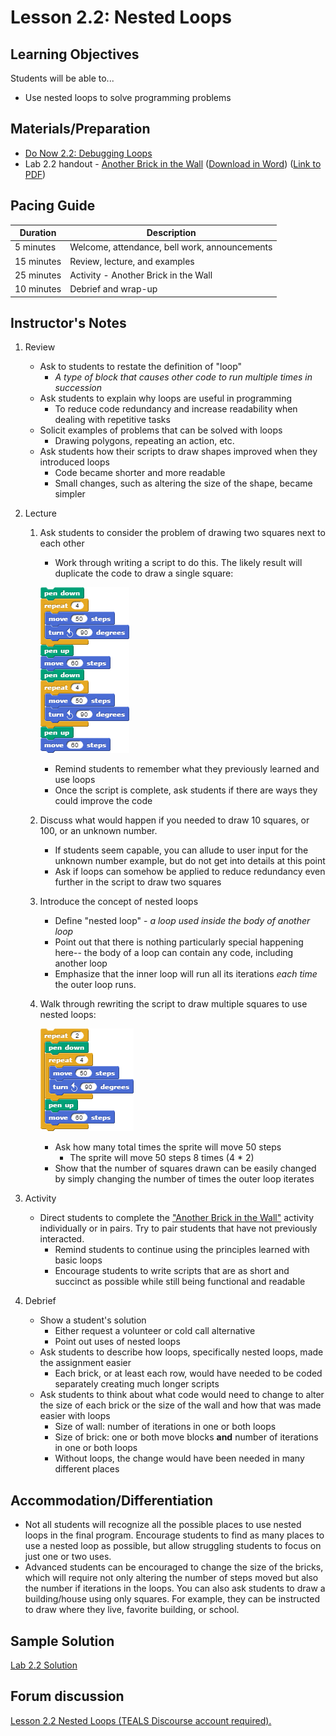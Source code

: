 # Lesson 2.2: Nested Loops

## Learning Objectives

Students will be able to...

-   Use nested loops to solve programming problems

## Materials/Preparation

-   [Do Now 2.2: Debugging Loops](do_now_22.md)
-   Lab 2.2 handout - [Another Brick in the Wall](lab_22.md) ([Download in Word](https://tealsk12.gitbooks.io/introduction-to-computer-science/content/Unit%202%20Word/Lab%202.2%20Another%20Brick%20in%20the%20Wall.docx)) ([Link to PDF](https://tealsk12.gitbooks.io/introduction-to-computer-science/content/Unit%202%20PDF/Lab%202.2%20Another%20Brick%20in%20the%20Wall.pdf))

## Pacing Guide

| Duration   | Description                                   |
| ---------- | --------------------------------------------- |
| 5 minutes  | Welcome, attendance, bell work, announcements |
| 15 minutes | Review, lecture, and examples                 |
| 25 minutes | Activity - Another Brick in the Wall          |
| 10 minutes | Debrief and wrap-up                           |

## Instructor's Notes

1.  Review
    -   Ask to students to restate the definition of "loop"
        -   _A type of block that causes other code to run multiple times in succession_
    -   Ask students to explain why loops are useful in programming
        -   To reduce code redundancy and increase readability when dealing with repetitive tasks
    -   Solicit examples of problems that can be solved with loops
        -   Drawing polygons, repeating an action, etc.
    -   Ask students how their scripts to draw shapes improved when they introduced loops
        -   Code became shorter and more readable
        -   Small changes, such as altering the size of the shape, became simpler

2.  Lecture
    1.  Ask students to consider the problem of drawing two squares next to each other

        -   Work through writing a script to do this.  The likely result will duplicate the code to draw a single square:

        ![](<twosquares.png>)

        -   Remind students to remember what they previously learned and use loops
        -   Once the script is complete, ask students if there are ways they could improve the code

    2.  Discuss what would happen if you needed to draw 10 squares, or 100, or an unknown number.
        -   If students seem capable, you can allude to user input for the unknown number example, but do not get into details at this point
        -   Ask if loops can somehow be applied to reduce redundancy even further in the script to draw two squares
    3.  Introduce the concept of nested loops
        -   Define "nested loop" - _a loop used inside the body of another loop_
        -   Point out that there is nothing particularly special happening here-- the body of a loop can contain any code, including another loop
        -   Emphasize that the inner loop will run all its iterations _each time_ the outer loop runs.
    4.  Walk through rewriting the script to draw multiple squares to use nested loops:

        ![](<twosquaresnested.png>)

        * Ask how many total times the sprite will move 50 steps
            * The sprite will move 50 steps 8 times (4 * 2)
        * Show that the number of squares drawn can be easily changed by simply changing the number of times the outer loop iterates

3.  Activity

    -   Direct students to complete the ["Another Brick in the Wall"](lab_22.md) activity individually or in pairs. Try to pair students that have not previously interacted.  
        -   Remind students to continue using the principles learned with basic loops
        -   Encourage students to write scripts that are as short and succinct as possible while still being functional and readable

4.  Debrief
    -   Show a student's solution
        -   Either request a volunteer or cold call alternative
        -   Point out uses of nested loops
    -   Ask students to describe how loops, specifically nested loops, made the assignment easier
        -   Each brick, or at least each row, would have needed to be coded separately creating much longer scripts
    -   Ask students to think about what code would need to change to alter the size of each brick or the size of the wall and how that was made easier with loops
        -   Size of wall: number of iterations in one or both loops
        -   Size of brick: one or both move blocks **and** number of iterations in one or both loops
        -   Without loops, the change would have been needed in many different places

## Accommodation/Differentiation

-   Not all students will recognize all the possible places to use nested loops in the final program.  Encourage students to find as many places to use a nested loop as possible, but allow struggling students to focus on just one or two uses.
-   Advanced students can be encouraged to change the size of the bricks, which will require not only altering the number of steps moved but also the number if iterations in the loops.  You can also ask students to draw a building/house using only squares.  For example, they can be instructed to draw where they live, favorite building, or school.  

## Sample Solution

[Lab 2.2 Solution](https://github.com/TEALSK12/introduction-to-computer-science-instructor/blob/master/curriculum/Sample%20Project%20Solutions.md)

## Forum discussion

<a href="http://forums.tealsk12.org/c/intro-unit-2-loops/lesson-2-2-nested-loops" target="_blank">
Lesson 2.2 Nested Loops (TEALS Discourse account required).</a>
